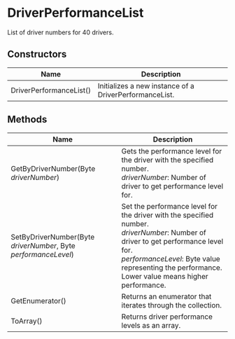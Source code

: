 # DriverPerformanceList

List of driver numbers for 40 drivers.

## Constructors

| Name  | Description  |
|-------|--------------|
| DriverPerformanceList()  | Initializes a new instance of a DriverPerformanceList.  |


## Methods

| Name  | Description  |
|-------|--------------|
| GetByDriverNumber(Byte *driverNumber*)  | Gets the performance level for the driver with the specified number.<br />*driverNumber*: Number of driver to get performance level for.<br />  |
| SetByDriverNumber(Byte *driverNumber*, Byte *performanceLevel*)  | Set the performance level for the driver with the specified number.<br />*driverNumber*: Number of driver to get performance level for.<br />*performanceLevel*: Byte value representing the performance. Lower value means higher performance.<br />  |
| GetEnumerator()  | Returns an enumerator that iterates through the collection.  |
| ToArray()  | Returns driver performance levels as an array.  |


